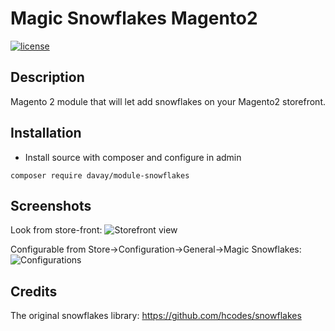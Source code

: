 Magic Snowflakes Magento2
======

[![license](https://img.shields.io/github/license/mashape/apistatus.svg)](LICENSE.md)

## Description
Magento 2 module that will let add snowflakes on your Magento2 storefront.

## Installation
- Install source with composer and configure in admin
```
composer require davay/module-snowflakes
```

## Screenshots
Look from store-front:
![Storefront view](https://www.dropbox.com/s/00o7zndy3el0il4/front.png?raw=1)

Configurable from Store->Configuration->General->Magic Snowflakes:
![Configurations](https://www.dropbox.com/s/i3x4r6xe9a3e0px/admin.png?raw=1)


## Credits
The original snowflakes library:
https://github.com/hcodes/snowflakes